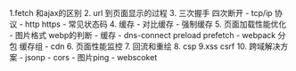 1.fetch 和ajax的区别
2. url 到页面显示的过程
3. 三次握手 四次断开
    - tcp/ip 协议
    - http https
    - 常见状态码
4. 缓存
    - 对比缓存
    - 强制缓存
5. 页面加载性能优化
    - 图片格式 webp的判断
    - 缓存
    - dns-connect preload prefetch
    - webpack 分包 缓存组
    - cdn
6. 页面性能监控
7. 回流和重绘
8. csp
9.xss csrf
10. 跨域解决方案
    - jsonp
    - cors
    - 图片ping
    - webscoket


